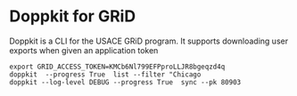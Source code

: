 # Doppkit for GRiD


Doppkit is a CLI for the USACE GRiD program. It supports downloading user 
exports when given an application token

```
export GRID_ACCESS_TOKEN=KMCb6Nl799EFPproLLJR8bgeqzd4q
doppkit  --progress True  list --filter "Chicago
doppkit --log-level DEBUG --progress True  sync --pk 80903

```
